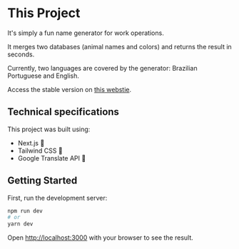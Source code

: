 # This Project

It's simply a fun name generator for work operations.

It merges two databases (animal names and colors) and returns the result in seconds.

Currently, two languages ​​are covered by the generator: Brazilian Portuguese and English.

Access the stable version on [this webstie](http://operation-namemaker.washingtonjunior.com).

## Technical specifications

This project was built using:

- Next.js 📝
- Tailwind CSS 🎨
- Google Translate API 📣

## Getting Started

First, run the development server:

```bash
npm run dev
# or
yarn dev
```

Open [http://localhost:3000](http://localhost:3000) with your browser to see the result.